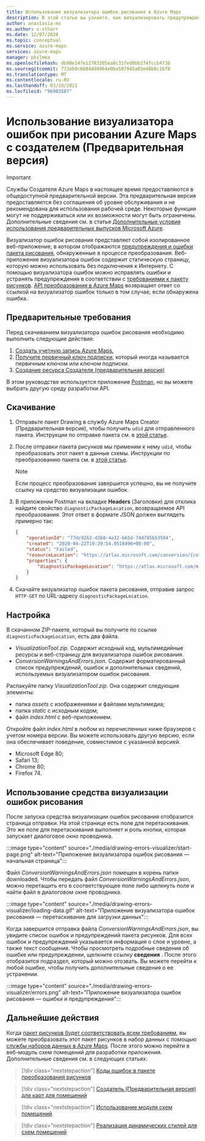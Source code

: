 ```yaml
---
title: Использование визуализатора ошибок рисования в Azure Maps
description: В этой статье вы узнаете, как визуализировать предупреждения и ошибки, возвращаемые API преобразования создателя (Предварительная версия).
author: anastasia-ms
ms.author: v-stharr
ms.date: 12/07/2020
ms.topic: conceptual
ms.service: azure-maps
services: azure-maps
manager: philmea
ms.openlocfilehash: db88e347e12783205ea8c31fed0bb374fccb4736
ms.sourcegitcommit: 772eb9c6684dd4864e0ba507945a83e48b8c16f0
ms.translationtype: MT
ms.contentlocale: ru-RU
ms.lasthandoff: 03/19/2021
ms.locfileid: "96903587"
---
```

# <a name="using-the-azure-maps-drawing-error-visualizer-with-creator-preview"></a>Использование визуализатора ошибок при рисовании Azure Maps с создателем (Предварительная версия)

> [!IMPORTANT]
> Службы Создателя Azure Maps в настоящее время предоставляются в общедоступной предварительной версии.
> Эта предварительная версия предоставляется без соглашения об уровне обслуживания и не рекомендована для использования рабочей среде. Некоторые функции могут не поддерживаться или их возможности могут быть ограничены. Дополнительные сведения см. в статье [Дополнительные условия использования предварительных выпусков Microsoft Azure](https://azure.microsoft.com/support/legal/preview-supplemental-terms/).


Визуализатор ошибок рисования представляет собой изолированное веб-приложение, в котором отображаются [предупреждения и ошибки пакета рисования](drawing-conversion-error-codes.md), обнаруженные в процессе преобразования. Веб-приложение визуализатора ошибок содержит статическую страницу, которую можно использовать без подключения к Интернету.  С помощью визуализатора ошибок можно исправлять ошибки и устранять предупреждения в соответствии с [требованиями к пакету рисунков](drawing-requirements.md). [API преобразования в Azure Maps](/rest/api/maps/conversion) возвращает ответ со ссылкой на визуализатор ошибок только в том случае, если обнаружена ошибка.

## <a name="prerequisites"></a>Предварительные требования

Перед скачиванием визуализатора ошибок рисования необходимо выполнить следующие действия:

1. [Создать учетную запись Azure Maps.](quick-demo-map-app.md#create-an-azure-maps-account)
2. [Получите первичный ключ подписки](quick-demo-map-app.md#get-the-primary-key-for-your-account), который иногда называется первичным ключом или ключом подписки.
3. [Создание ресурса Создателя (предварительная версия)](how-to-manage-creator.md)

В этом руководстве используется приложение [Postman](https://www.postman.com/), но вы можете выбрать другую среду разработки API.

## <a name="download"></a>Скачивание

1. Отправьте пакет Drawing в службу Azure Maps Creator (Предварительная версия), чтобы получить `udid` для отправленного пакета. Инструкции по отправке пакета см. в [этой статье](tutorial-creator-indoor-maps.md#upload-a-drawing-package).

2. После отправки пакета рисунков мы применим к нему `udid`, чтобы преобразовать этот пакет в данные схемы. Инструкции по преобразованию пакета см. в [этой статье](tutorial-creator-indoor-maps.md#convert-a-drawing-package).

    >[!NOTE]
    >Если процесс преобразования завершится успешно, вы не получите ссылку на средство визуализации ошибок.

3. В приложении Postman на вкладке **Headers** (Заголовки) для отклика найдите свойство `diagnosticPackageLocation`, возвращаемое API преобразования. Этот ответ в формате JSON должен выглядеть примерно так:

    ```json
    {
        "operationId": "77dc9262-d3b8-4e32-b65d-74d785b53504",
        "created": "2020-04-22T19:39:54.9518496+00:00",
        "status": "Failed",
        "resourceLocation": "https://atlas.microsoft.com/conversion/{conversionId}?api-version=1.0",
        "properties": {
            "diagnosticPackageLocation": "https://atlas.microsoft.com/mapData/ce61c3c1-faa8-75b7-349f-d863f6523748?api-version=1.0"
        }
    }
    ```

4. Скачайте визуализатор ошибок пакета рисования, отправив запрос `HTTP-GET` по URL-адресу `diagnosticPackageLocation`.

## <a name="setup"></a>Настройка

В скачанном ZIP-пакете, который вы получите по ссылке `diagnosticPackageLocation`, есть два файла.

* _VisualizationTool.zip._ Содержит исходный код, мультимедийные ресурсы и веб-страницу для визуализатора ошибок рисования.
* _ConversionWarningsAndErrors.json._ Содержит форматированный список предупреждений, ошибок и дополнительных сведений, используемых визуализатором ошибок рисования.

Распакуйте папку _VisualizationTool.zip_. Она содержит следующие элементы:

* папка _assets_ с изображениями и файлами мультимедиа;
* папка _static_ с исходным кодом;
* файл _index.html_ с веб-приложением.

Откройте файл _index.html_ в любом из перечисленных ниже браузеров с учетом номера версии. Вы можете использовать другую версию, если она обеспечивает поведение, совместимое с указанной версией.

* Microsoft Edge 80;
* Safari 13;
* Chrome 80;
* Firefox 74.

## <a name="using-the-drawing-error-visualizer-tool"></a>Использование средства визуализации ошибок рисования

После запуска средства визуализации ошибок рисования отобразится страница отправки. На этой странице есть поле для перетаскивания. Это же поле для перетаскивания выполняет и роль кнопки, которая запускает диалоговое окно проводника.

:::image type="content" source="./media/drawing-errors-visualizer/start-page.png" alt-text="Приложение визуализатора ошибок рисования — начальная страница":::

Файл _ConversionWarningsAndErrors.json_ помещен в корень папки downloaded. Чтобы передать файл _ConversionWarningsAndErrors.json_, можно перетащить его в соответствующее поле либо щелкнуть поле и найти файл в диалоговом окне проводника.

:::image type="content" source="./media/drawing-errors-visualizer/loading-data.gif" alt-text="Приложение визуализатора ошибок рисования — перетаскивание для загрузки данных":::

Когда завершится отправка файла _ConversionWarningsAndErrors.json_, вы увидите список ошибок и предупреждений пакета рисунков. Для всех ошибок и предупреждений указывается информация о слое и уровне, а также текст сообщения. Чтобы просмотреть подробные сведения об ошибке или предупреждении, щелкните ссылку **сведения** . После этого отобразится подраздел, который можно отозвать. Вы можете перейти к любой ошибке, чтобы получить дополнительные сведения о ее устранении.

:::image type="content" source="./media/drawing-errors-visualizer/errors.png" alt-text="Приложение визуализатора ошибок рисования — ошибки и предупреждения":::

## <a name="next-steps"></a>Дальнейшие действия

Когда [пакет рисунков будет соответствовать всем требованиям](drawing-requirements.md), вы можете преобразовать этот пакет рисунков в набор данных с помощью [службы наборов данных в Azure Maps](/rest/api/maps/conversion). После этого можно перейти в веб-модуль схем помещений для разработки приложения. Дополнительные сведения см. в следующих статьях:

> [!div class="nextstepaction"]
> [Коды ошибок в пакете преобразования рисунков](drawing-conversion-error-codes.md)

> [!div class="nextstepaction"]
> [Создатель (Предварительная версия) для карт для помещений](creator-indoor-maps.md)

> [!div class="nextstepaction"]
> [Использование модуля схем помещений](how-to-use-indoor-module.md)

> [!div class="nextstepaction"]
> [Реализация динамических стилей для схем помещений](indoor-map-dynamic-styling.md)